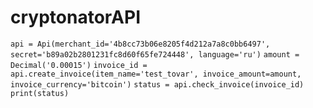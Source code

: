 # cryptonatorAPI

`api = Api(merchant_id='4b8cc73b06e8205f4d212a7a8c0bb6497', secret='b89a02b2801231fc8d60f65fe724448', language='ru')`
`amount = Decimal('0.00015')`
`invoice_id = api.create_invoice(item_name='test_tovar', invoice_amount=amount, invoice_currency='bitcoin')`
`status = api.check_invoice(invoice_id)`
`print(status)`
